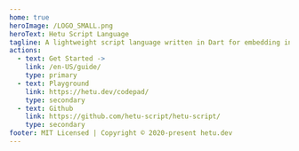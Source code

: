 ```yaml
---
home: true
heroImage: /LOGO_SMALL.png
heroText: Hetu Script Language
tagline: A lightweight script language written in Dart for embedding in Flutter apps.
actions:
  - text: Get Started ->
    link: /en-US/guide/
    type: primary
  - text: Playground
    link: https://hetu.dev/codepad/
    type: secondary
  - text: Github
    link: https://github.com/hetu-script/hetu-script/
    type: secondary
footer: MIT Licensed | Copyright © 2020-present hetu.dev
---
```

